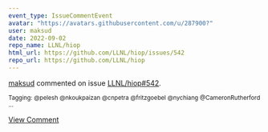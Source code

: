 ```yaml
---
event_type: IssueCommentEvent
avatar: "https://avatars.githubusercontent.com/u/287900?"
user: maksud
date: 2022-09-02
repo_name: LLNL/hiop
html_url: https://github.com/LLNL/hiop/issues/542
repo_url: https://github.com/LLNL/hiop
---
```


<a href='https://github.com/maksud' target='_blank'>maksud</a> commented on issue <a href='https://github.com/LLNL/hiop/issues/542' target='_blank'>LLNL/hiop#542</a>.

<small>Tagging: @pelesh @nkoukpaizan @cnpetra @fritzgoebel @nychiang @CameronRutherford ...</small>

<a href='https://github.com/LLNL/hiop/issues/542' target='_blank'>View Comment</a>
